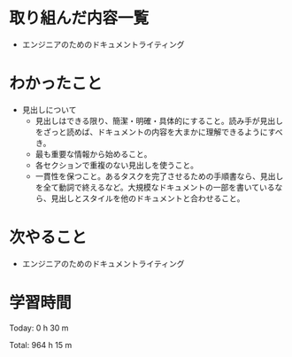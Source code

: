 # 取り組んだ内容一覧
- エンジニアのためのドキュメントライティング

# わかったこと
- 見出しについて
  - 見出しはできる限り、簡潔・明確・具体的にすること。読み手が見出しをざっと読めば、ドキュメントの内容を大まかに理解できるようにすべき。
  - 最も重要な情報から始めること。
  - 各セクションで重複のない見出しを使うこと。
  - 一貫性を保つこと。あるタスクを完了させるための手順書なら、見出しを全て動詞で終えるなど。大規模なドキュメントの一部を書いているなら、見出しとスタイルを他のドキュメントと合わせること。

# 次やること
- エンジニアのためのドキュメントライティング

# 学習時間
Today: 0 h 30 m

Total: 964 h 15 m
